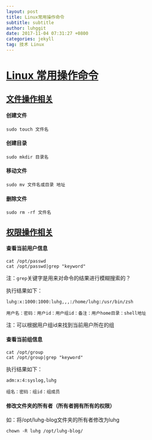 ```yaml
---
layout: post
title: Linux常用操作命令
subtitle: subtitle
author: luhggit
date: 2017-11-04 07:31:27 +0800
categories: jekyll
tag: 技术 Linux
---
```


# [Linux 常用操作命令]()

## [文件操作相关]()

#### 创建文件
```
sudo touch 文件名
```
#### 创建目录
```
sudo mkdir 目录名
```
#### 移动文件
```
sudo mv 文件名或目录 地址
```

#### 删除文件
```
sudo rm -rf 文件名
```

## [权限操作相关]()
#### 查看当前用户信息
```
cat /opt/passwd
cat /opt/passwd|grep "keyword"
```

注：`grep`关键字是用来对命令的结果进行模糊搜索的？

执行结果如下：
```
luhg:x:1000:1000:luhg,,,:/home/luhg:/usr/bin/zsh

用户名：密码：用户id：用户组id：备注：用户home目录：shell地址

```
注：可以根据用户组id来找到当前用户所在的组

#### 查看当前组信息
```
cat /opt/group
cat /opt/group|grep "keyword"
```
执行结果如下：
```
adm:x:4:syslog,luhg

组名：密码：组id：组成员
```

#### 修改文件夹的所有者（所有者拥有所有的权限）
如：将/opt/luhg-blog文件夹的所有者修改为luhg
```
chown -R luhg /opt/luhg-blog/
```
